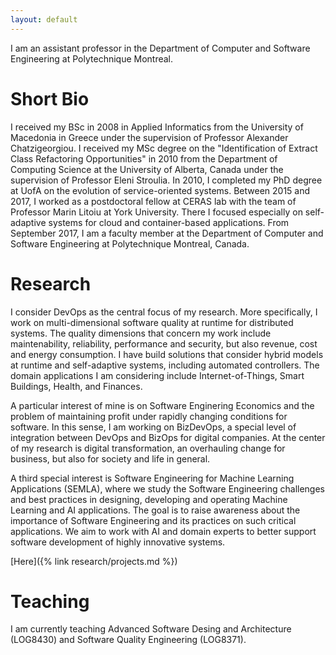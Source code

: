 ```yaml
---
layout: default
---
```


I am an assistant professor in the Department of Computer and Software Engineering at Polytechnique Montreal.

# Short Bio

I received my BSc in 2008 in Applied Informatics from the University of Macedonia in Greece under the supervision of Professor Alexander Chatzigeorgiou. I received my MSc degree on the "Identification of Extract Class Refactoring Opportunities" in 2010 from the Department of Computing Science at the University of Alberta, Canada under the supervision of Professor Eleni Stroulia. In 2010, I completed my PhD degree at UofA on the evolution of service-oriented systems. Between 2015 and 2017, I worked as a postdoctoral fellow at CERAS lab with the team of Professor Marin Litoiu at York University. There I focused especially on self-adaptive systems for cloud and container-based applications. From September 2017, I am a faculty member at the Department of Computer and Software Engineering at Polytechnique Montreal, Canada.

# Research

I consider DevOps as the central focus of my research. More specifically, I work on multi-dimensional software quality at runtime for distributed systems. The quality dimensions that concern my work include maintenability, reliability, performance and security, but also revenue, cost and energy consumption. I have build solutions that consider hybrid models at runtime and self-adaptive systems, including automated controllers. The domain applications I am considering include Internet-of-Things, Smart Buildings, Health, and Finances. 

A particular interest of mine is on Software Enginering Economics and the problem of maintaining profit under rapidly changing conditions for software. In this sense, I am working on BizDevOps, a special level of integration between DevOps and BizOps for digital companies. At the center of my research is digital transformation, an overhauling change for business, but also for society and life in general.

A third special interest is Software Engineering for Machine Learning Applications (SEMLA), where we study the Software Engineering challenges and best practices in designing, developing and operating Machine Learning and AI applications. The goal is to raise awareness about the importance of Software Engineering and its practices on such critical applications. We aim to work with AI and domain experts to better support software development of highly innovative systems.

[Here]({% link research/projects.md %})

# Teaching

I am currently teaching Advanced Software Desing and Architecture (LOG8430) and Software Quality Engineering (LOG8371).
